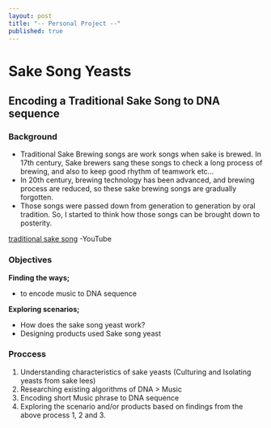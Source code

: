 ```yaml
---
layout: post
title: "-- Personal Project --"
published: true
---
```



# Sake Song Yeasts

## Encoding a Traditional Sake Song to DNA sequence



### Background

* Traditional Sake Brewing songs are work songs when sake is brewed.
In 17th century, Sake brewers sang these songs to check a long process of brewing, and also to keep good rhythm of teamwork etc… 
* In 20th century, brewing technology has been advanced, and brewing process are reduced, so these sake brewing songs are gradually forgotten.
* Those songs were passed down from generation to generation by oral tradition. So, I started to think how those songs can be brought down to posterity.


[traditional sake song](https://www.youtube.com/watch?v=le4eRY3imvQ) -YouTube


### Objectives

**Finding the ways;**

- to encode music to DNA sequence


**Exploring scenarios;**

- How does the sake song yeast work?
- Designing products used Sake song yeast 


### Proccess

1. Understanding characteristics of sake yeasts (Culturing and Isolating yeasts from sake lees)
2. Researching existing algorithms of DNA > Music 
3. Encoding short Music phrase to DNA sequence
4. Exploring the scenario and/or products based on findings from the above process 1, 2 and 3.


